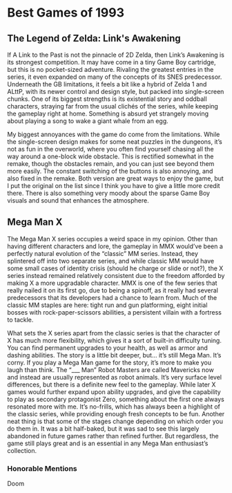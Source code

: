 # Best Games of 1993

## The Legend of Zelda: Link's Awakening

If A Link to the Past is not the pinnacle of 2D Zelda, then Link’s Awakening is its strongest competition. It may have come in a tiny Game Boy cartridge, but this is no pocket-sized adventure. Rivaling the greatest entries in the series, it even expanded on many of the concepts of its SNES predecessor. Underneath the GB limitations, it feels a bit like a hybrid of Zelda 1 and ALttP, with its newer control and design style, but packed into single-screen chunks. One of its biggest strengths is its existential story and oddball characters, straying far from the usual clichés of the series, while keeping the gameplay right at home. Something is absurd yet strangely moving about playing a song to wake a giant whale from an egg.

My biggest annoyances with the game do come from the limitations. While the single-screen design makes for some neat puzzles in the dungeons, it’s not as fun in the overworld, where you often find yourself chasing all the way around a one-block wide obstacle. This is rectified somewhat in the remake, though the obstacles remain, and you can just see beyond them more easily. The constant switching of the buttons is also annoying, and also fixed in the remake. Both version are great ways to enjoy the game, but I put the original on the list since I think you have to give a little more credit there. There is also something very moody about the sparse Game Boy visuals and sound that enhances the atmosphere.

## Mega Man X

The Mega Man X series occupies a weird space in my opinion. Other than having different characters and lore, the gameplay in MMX would’ve been a perfectly natural evolution of the “classic” MM series. Instead, they splintered off into two separate series, and while classic MM would have some small cases of identity crisis (should he charge or slide or not?), the X series instead remained relatively consistent due to the freedom afforded by making X a more upgradable character. MMX is one of the few series that really nailed it on its first go, due to being a spinoff, as it really had several predecessors that its developers had a chance to learn from. Much of the classic MM staples are here: tight run and gun platforming, eight initial bosses with rock-paper-scissors abilities, a persistent villain with a fortress to tackle. 

What sets the X series apart from the classic series is that the character of X has much more flexibility, which gives it a sort of built-in difficulty tuning. You can find permanent upgrades to your health, as well as armor and dashing abilities. The story is a little bit deeper, but… it’s still Mega Man. It’s corny. If you play a Mega Man game for the story, it’s more to make you laugh than think. The “___ Man” Robot Masters are called Mavericks now and instead are usually represented as robot animals. It’s very surface level differences, but there is a definite new feel to the gameplay. While later X games would further expand upon ability upgrades, and give the capability to play as secondary protagonist Zero, something about the first one always resonated more with me. It’s no-frills, which has always been a highlight of the classic series, while providing enough fresh concepts to be fun. Another neat thing is that some of the stages change depending on which order you do them in. It was a bit half-baked, but it was sad to see this largely abandoned in future games rather than refined further. But regardless, the game still plays great and is an essential in any Mega Man enthusiast’s collection.

### Honorable Mentions

Doom